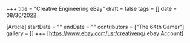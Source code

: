 +++
title = "Creative Engineering eBay"
draft = false
tags = []
date = 08/30/2022

[Article]
startDate = ""
endDate = ""
contributors = ["The 64th Gamer"]
gallery = []
+++
[https://www.ebay.com/usr/creativeng/ ebay Account]